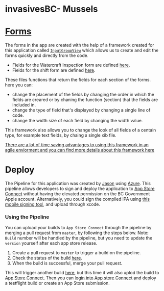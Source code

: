 # invasivesBC- Mussels

# [Forms](https://github.com/bcgov/invasivesBC-mussels-iOS/tree/master/ipad/Views/Form)
The forms in the app are created with the help of a framework created for this application called [`InputGroupView`](https://github.com/bcgov/invasivesBC-mussels-iOS/tree/master/ipad/Views/Form) which allows us to create and edit the forms quickly and directly from the code.&nbsp;

- Fields for the Watercraft Inspection form are defined [here](https://github.com/bcgov/invasivesBC-mussels-iOS/tree/master/ipad/Models/Waterfract%20Inspection/Form%20Fields).
- Fields for the shift form are defined [here](https://github.com/bcgov/invasivesBC-mussels-iOS/tree/master/ipad/Models/Shift/Form%20Fields).

These files functions that return the fields for each section of the forms. here you can:
- change the placement of the fields by changing the order in which the fields are creared or by chaning the function (section) that the fields are included in.
- change the type of field that's displayed by changing a single line of code.
- change the width size of each field by changing the width value.

This framework also allows you to change the look of all fields of a centain type, for example text fields, by chaing a single xib file.&nbsp;

[There are a lot of time saving advantages to using this framework in an agile enviorment and you can find more details about this framework here](https://github.com/bcgov/invasivesBC-mussels-iOS/tree/master/ipad/Views/Form)

# Deploy

The Pipeline for this application was created by [Jason](https://github.com/jleach) using [Azure](https://docs.microsoft.com/en-us/azure/devops/pipelines/ecosystems/xcode?view=azure-devops).
This pipeline allows developers to sign and deploy the application to [App Store Connect](https://appstoreconnect.apple.com/login) without having the elevated permission on the BC Government Apple account.
Alternatively, you could sign the compiled IPA using [this mobile signing tool](https://signing-web-devhub-prod.pathfinder.gov.bc.ca/?intention=LOGIN#error=login_required), and upload through xcode.

### Using the Pipeline
You can upload your builds to `App Store Connect` through the pipeline by merging a pull request from `master`, by following the steps below.
Note: `Build` number will be handled by the pipeline, but you need to update the `version` yourself after each app store release.
 1) Create a pull request to `master` to trigger a build on the pipeline.
 2) Check the status of the build [here](https://fullboar.visualstudio.com/Invasive%20Species%20BC/_build?definitionId=10&_a=summary).
 3) When the build is successful, merge your pull request.
 
 This will trigger another build [here](https://fullboar.visualstudio.com/Invasive%20Species%20BC/_build?definitionId=10&_a=summary), but this time it will also uplod the build to [App Store Connect](https://appstoreconnect.apple.com/login).
 Then you can [login into App store Connect](https://appstoreconnect.apple.com/login) and deploy a testflight build or create an App Store submission. 
